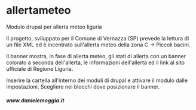 # allertameteo
Modulo drupal per allerta meteo liguria

Il progetto, sviluppato per il Comune di Vernazza (SP) prevede la lettura di un file XML ed è incentrato sull'allerta meteo della zona C -> Piccoli bacini.

Il banner mostra, in fase di allerta meteo, gli stati di allerta con un banner colorato a seconda dell'allerta, le informazioni dell'allerta ed il link al sito ufficiale di Regione Liguria.

Inserire la cartella all'interno dei moduli di drupal e attivare il modulo dalle impostazioni.
Scegliere nei blocchi dove posizionare il banner.

<h5>www.danielemoggia.it</h5>
